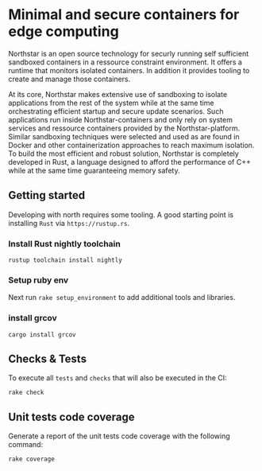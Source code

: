 # Minimal and secure containers for edge computing

Northstar is an open source technology for securly running self sufficient sandboxed containers in a ressource constraint environment. It offers a runtime that monitors isolated containers. In addition it provides tooling to create and manage those containers.

At its core, Northstar makes extensive use of sandboxing to isolate applications from the rest of the system while at the same time orchestrating efficient startup and secure update scenarios. Such applications run inside Northstar-containers and only rely on system services and ressource containers provided by the Northstar-platform. Similar sandboxing techniques were selected and used as are found in Docker and other containerization approaches to reach maximum isolation. To build the most efficient and robust solution, Northstar is completely developed in Rust, a language designed to afford the performance of C++ while at the same time guaranteeing memory safety.

## Getting started

Developing with north requires some tooling. A good starting point is installing `Rust` via `https://rustup.rs`.

### Install Rust nightly toolchain

```shell
rustup toolchain install nightly
```

### Setup ruby env

Next run `rake setup_environment` to add additional tools and libraries.

### install grcov

```shell
cargo install grcov
```

## Checks & Tests

To execute all `tests` and `checks` that will also be executed in the CI:

```shell
rake check
```

## Unit tests code coverage

Generate a report of the unit tests code coverage with the following command:

```shell
rake coverage
```
